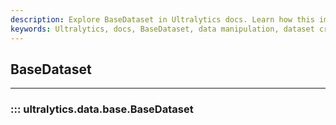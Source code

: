```yaml
---
description: Explore BaseDataset in Ultralytics docs. Learn how this implementation simplifies dataset creation and manipulation.
keywords: Ultralytics, docs, BaseDataset, data manipulation, dataset creation
---
```


## BaseDataset
---
### ::: ultralytics.data.base.BaseDataset
<br><br>
